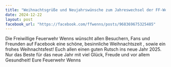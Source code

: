 ```yaml
---
title: "Weihnachtsgrüße und Neujahrswünsche zum Jahreswechsel der FF-Wenns"
date: 2024-12-22
layout: post
facebook_url: "https://facebook.com/ffwenns/posts/968369675325485"
---
```


Die Freiwillige Feuerwehr Wenns wünscht allen Besuchern, Fans und Freunden auf Facebook eine schöne, besinnliche Weihnachtszeit , sowie ein frohes Weihnachtsfest! Euch allen einen guten Rutsch ins neue Jahr 2025. Nur das Beste für das neue Jahr mit viel Glück, Freude und vor allem Gesundheit! 
Eure Feuerwehr Wenns